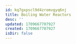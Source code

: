 ```yaml
---
id: kq7gxpscl9d4zromvgyq6nj
title: Boiling Water Reactors
desc: ''
updated: 1709667707927
created: 1709667707927
isDir: false
---
```


